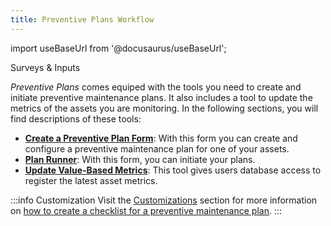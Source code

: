 ```yaml
---
title: Preventive Plans Workflow
---
```


import useBaseUrl from '@docusaurus/useBaseUrl'; 

<span className="hero__title">Surveys & Inputs</span>

_Preventive Plans_ comes equiped with the tools you need to create and initiate preventive maintenance plans. It also includes a tool to update the metrics of the assets you are monitoring. In the following sections, you will find descriptions of these tools:

- [**Create a Preventive Plan Form**](/docs/products/workflows/preventive_plans/surveys-create-plan): With this form you can create and configure a preventive maintenance plan for one of your assets.
- [**Plan Runner**](/docs/products/workflows/preventive_plans/surveys-plan-runner): With this form, you can initiate your plans.
- [**Update Value-Based Metrics**](/docs/products/workflows/preventive_plans/surveys-update-metrics): This tool gives users database access to register the latest asset metrics.

:::info Customization
Visit the [Customizations](/docs/products/setup/customization) section for more information on [how to create a checklist for a preventive maintenance plan](/docs/products/setup/customization_examples/survey_pm).
:::
